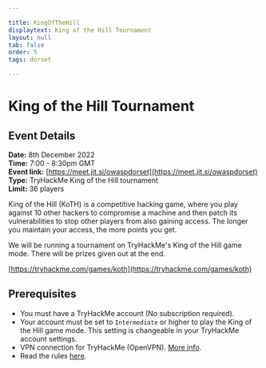```yaml
---

title: KingOfTheHill
displaytext: King of the Hill Tournament
layout: null
tab: false
order: 5
tags: dorset

---
```


# King of the Hill Tournament
## Event Details
**Date:** 8th December 2022  
**Time:** 7:00 - 8:30pm GMT  
**Event link:** [https://meet.jit.si/owaspdorset](https://meet.jit.si/owaspdorset)    
**Type:** TryHackMe King of the Hill tournament  
**Limit:** 36 players  

King of the Hill (KoTH) is a competitive hacking game, where you play against 10 other hackers to compromise a machine and then patch its vulnerabilities to stop other players from also gaining access. The longer you maintain your access, the more points you get.

We will be running a tournament on TryHackMe's King of the Hill game mode. There will be prizes given out at the end.

[https://tryhackme.com/games/koth](https://tryhackme.com/games/koth)

## Prerequisites
* You must have a TryHackMe account (No subscription required).
* Your account must be set to `Intermediate` or higher to play the King of the Hill game mode. This setting is changeable in your TryHackMe account settings.
* VPN connection for TryHackMe (OpenVPN). [More info](https://tryhackme.com/room/openvpn).
* Read the rules [here](https://tryhackme.com/games/koth).
